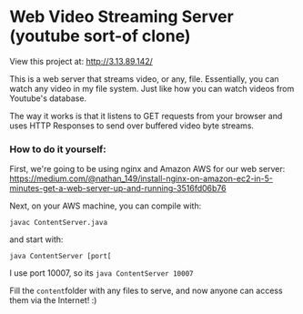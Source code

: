 # Web Video Streaming Server (youtube sort-of clone)

View this project at: http://3.13.89.142/

This is a web server that streams video, or any, file. Essentially, you can watch any video in my file system. Just like how you can watch videos from Youtube's database.

The way it works is that it listens to GET requests from your browser and uses HTTP Responses to send over buffered video byte streams.

### How to do it yourself:

First, we're going to be using nginx and Amazon AWS for our web server: https://medium.com/@nathan_149/install-nginx-on-amazon-ec2-in-5-minutes-get-a-web-server-up-and-running-3516fd06b76

Next, on your AWS machine, you can compile with:

    javac ContentServer.java
and start with:

    java ContentServer [port[
I use port 10007, so its `java ContentServer 10007`

Fill the `content`folder with any files to serve, and now anyone can access them via the Internet! :)
